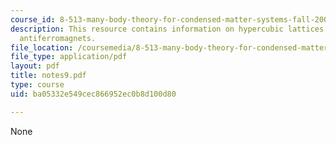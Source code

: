 ```yaml
---
course_id: 8-513-many-body-theory-for-condensed-matter-systems-fall-2004
description: This resource contains information on hypercubic lattices, and quantum
  antiferromagnets.
file_location: /coursemedia/8-513-many-body-theory-for-condensed-matter-systems-fall-2004/ba05332e549cec866952ec0b8d100d80_notes9.pdf
file_type: application/pdf
layout: pdf
title: notes9.pdf
type: course
uid: ba05332e549cec866952ec0b8d100d80

---
```

None